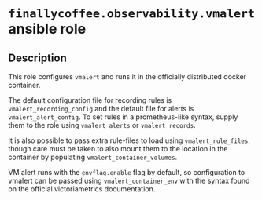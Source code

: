 # `finallycoffee.observability.vmalert` ansible role

## Description

This role configures `vmalert` and runs it in the officially distributed docker container.

The default configuration file for recording rules is `vmalert_recording_config` and the default file for alerts is `vmalert_alert_config`. To set rules in a prometheus-like syntax, supply them to the role using `vmalert_alerts` or `vmalert_records`.

It is also possible to pass extra rule-files to load using `vmalert_rule_files`, though care must be taken to also mount them to the location in the container by populating `vmalert_container_volumes`.

VM alert runs with the `envflag.enable` flag by default, so configuration to vmalert can be passed using `vmalert_container_env` with the syntax found on the official victoriametrics documentation.
